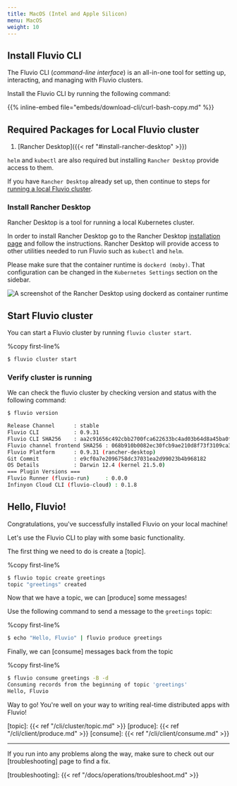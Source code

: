 ```yaml
---
title: MacOS (Intel and Apple Silicon)
menu: MacOS
weight: 10
---
```


## Install Fluvio CLI

The Fluvio CLI (_command-line interface_) is an all-in-one tool for setting up, interacting, and managing with Fluvio clusters.

Install the Fluvio CLI by running the following command:

{{% inline-embed file="embeds/download-cli/curl-bash-copy.md" %}}

## Required Packages for Local Fluvio cluster

1) [Rancher Desktop]({{< ref "#install-rancher-desktop" >}})

`helm` and `kubectl` are also required but installing `Rancher Desktop` provide access to them.

If you have `Rancher Desktop` already set up, then continue to steps for [running a local Fluvio cluster](#start-fluvio-cluster).


### Install Rancher Desktop

Rancher Desktop is a tool for running a local Kubernetes cluster.

In order to install Rancher Desktop go to the Rancher Desktop [installation page](https://docs.rancherdesktop.io/getting-started/installation/) and follow the instructions. Rancher Desktop will provide access to other utilities needed to run Fluvio such as `kubectl` and `helm`.


Please make sure that the container runtime is `dockerd (moby)`. That configuration can be changed in the `Kubernetes Settings` section on the sidebar.

<img src="../images/rancher-dockerd.png"
     alt="A screenshot of the Rancher Desktop using dockerd as container runtime"
     style="justify: center; max-width: 800px" />  

## Start Fluvio cluster

You can start a Fluvio cluster by running `fluvio cluster start`.

%copy first-line%
```bash
$ fluvio cluster start
```

### Verify cluster is running

We can check the fluvio cluster by checking version and status with the following command:

```bash
$ fluvio version

Release Channel      : stable
Fluvio CLI           : 0.9.31
Fluvio CLI SHA256    : aa2c91656c492cbb2700fca622633bc4ad03b64d8a45ba0f2b39ed0c05ca84b0
Fluvio channel frontend SHA256 : 068b910b0082ec30fcb9ae210d8f73f3109ca3fe854b6f7864992f5b7524bd82
Fluvio Platform      : 0.9.31 (rancher-desktop)
Git Commit           : e9cf0a7e2096758dc37031ea2d99023b4b968182
OS Details           : Darwin 12.4 (kernel 21.5.0)
=== Plugin Versions ===
Fluvio Runner (fluvio-run)     : 0.0.0
Infinyon Cloud CLI (fluvio-cloud) : 0.1.8

```

## Hello, Fluvio!

Congratulations, you've successfully installed Fluvio on your local machine!

Let's use the Fluvio CLI to play with some basic functionality.

The first thing we need to do is create a [topic].

%copy first-line%
```bash
$ fluvio topic create greetings
topic "greetings" created
```

Now that we have a topic, we can [produce] some messages!

Use the following command to send a message to the `greetings` topic:

%copy first-line%
```bash
$ echo "Hello, Fluvio" | fluvio produce greetings
```

Finally, we can [consume] messages back from the topic

%copy first-line%
```bash
$ fluvio consume greetings -B -d
Consuming records from the beginning of topic 'greetings'
Hello, Fluvio
```

Way to go! You're well on your way to writing real-time distributed apps with Fluvio!

[topic]: {{< ref "/cli/cluster/topic.md" >}}
[produce]: {{< ref "/cli/client/produce.md" >}}
[consume]: {{< ref "/cli/client/consume.md" >}}

---

If you run into any problems along the way, make sure to check out our [troubleshooting]
page to find a fix.

[troubleshooting]: {{< ref "/docs/operations/troubleshoot.md" >}}
